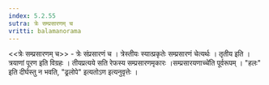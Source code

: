 ```yaml
---
index: 5.2.55
sutra: त्रेः सम्प्रसारणम् च
vritti: balamanorama
---
```


<<त्रेः सम्प्रसारणम् च>> - त्रेः संप्रसारणं च । त्रेस्तीयः स्यात्प्रकृतेः सम्प्रसारणं चेत्यर्थः । तृतीय इति । त्रयाणां पूरण इति विग्रहः । तीयप्रत्यये सति रेफस्य सम्प्रसारणमृकारः ।सम्प्रसारयणाच्चे॑ति पूर्वरूपम् । "हलः" इति दीर्घस्तु न भवति, "ढ्रलोपे" इत्यतोऽण इत्यनुवृत्तेः ।